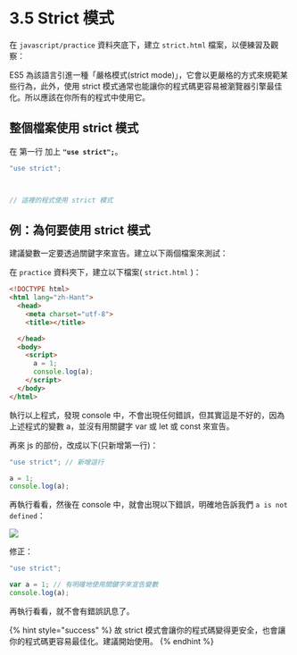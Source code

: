 # 3.5 Strict 模式

在 `javascript/practice` 資料夾底下，建立 `strict.html` 檔案，以便練習及觀察：



ES5 為該語言引進一種「嚴格模式(strict mode)」，它會以更嚴格的方式來規範某些行為，此外，使用 strict 模式通常也能讓你的程式碼更容易被瀏覽器引擎最佳化。所以應該在你所有的程式中使用它。

## 整個檔案使用 strict 模式

在 第一行 加上 **`"use strict";`**。

```javascript
"use strict";



// 這裡的程式使用 strict 模式
```



## 例：為何要使用 strict 模式



建議變數一定要透過關鍵字來宣告。建立以下兩個檔案來測試：

在 `practice` 資料夾下，建立以下檔案( `strict.html` )：

```html
<!DOCTYPE html>
<html lang="zh-Hant">
  <head>
    <meta charset="utf-8">
    <title></title>

  </head>
  <body>
    <script>
      a = 1;
      console.log(a);
    </script>
  </body>
</html>
```

執行以上程式，發現 console 中，不會出現任何錯誤，但其實這是不好的，因為上述程式的變數 a，並沒有用關鍵字 var 或 let 或 const 來宣告。



再來 js 的部份，改成以下(只新增第一行)：

```javascript
"use strict"; // 新增這行

a = 1;
console.log(a);
```

再執行看看，然後在 console 中，就會出現以下錯誤，明確地告訴我們 `a is not defined`：

![](../.gitbook/assets/strict\_mode\_error.png)

修正：

```javascript
"use strict";

var a = 1; // 有明確地使用關鍵字來宣告變數
console.log(a);
```

再執行看看，就不會有錯誤訊息了。



{% hint style="success" %}
故 strict 模式會讓你的程式碼變得更安全，也會讓你的程式碼更容易最佳化。建議開始使用。
{% endhint %}
